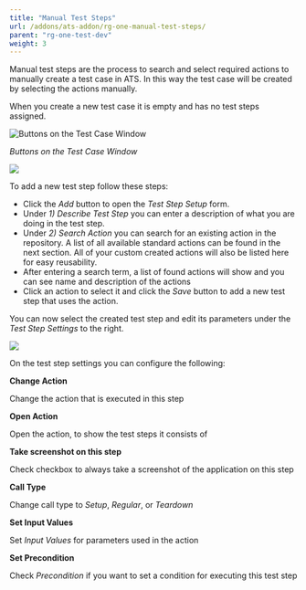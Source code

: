 ```yaml
---
title: "Manual Test Steps"
url: /addons/ats-addon/rg-one-manual-test-steps/
parent: "rg-one-test-dev"
weight: 3
---
```


Manual test steps are the process to search and select required actions to manually create a test case in ATS. In this way the test case will be created by selecting the actions manually.

When you create a new test case it is empty and has no test steps assigned.

![Buttons on the Test Case Window](/attachments/addons/ats-addon/rg-ats/rg-one-ats/rg-one-test-dev/rg-one-manual-test-steps/21168178.png)

_Buttons on the Test Case Window_

![](/attachments/addons/ats-addon/rg-ats/rg-one-ats/rg-one-test-dev/rg-one-manual-test-steps/21168179.png)

To add a new test step follow these steps:

*   Click the _Add_ button to open the _Test Step Setup_ form.
*   Under _1) Describe Test Step_ you can enter a description of what you are doing in the test step.
*   Under _2) Search Action_ you can search for an existing action in the repository. A list of all available standard actions can be found in the next section. All of your custom created actions will also be listed here for easy reusability.
*   After entering a search term, a list of found actions will show and you can see name and description of the actions
*   Click an action to select it and click the _Save_ button to add a new test step that uses the action.

You can now select the created test step and edit its parameters under the _Test Step Settings_ to the right.

![](/attachments/addons/ats-addon/rg-ats/rg-one-ats/rg-one-test-dev/rg-one-manual-test-steps/21168180.png)

On the test step settings you can configure the following:

**Change Action**

Change the action that is executed in this step

**Open Action**

Open the action, to show the test steps it consists of

**Take screenshot on this step**

Check checkbox to always take a screenshot of the application on this step

**Call Type**

Change call type to _Setup_, _Regular_, or _Teardown_

**Set Input Values**

Set _Input Values_ for parameters used in the action

**Set Precondition**

Check _Precondition_ if you want to set a condition for executing this test step
